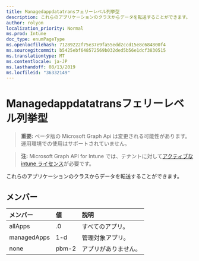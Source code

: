 ```yaml
---
title: Managedappdatatransフェリーレベル列挙型
description: これらのアプリケーションのクラスからデータを転送することができます。
author: rolyon
localization_priority: Normal
ms.prod: Intune
doc_type: enumPageType
ms.openlocfilehash: 71289222f75e37e9fa55edd2ccd15e8c684800f4
ms.sourcegitcommit: b5425ebf648572569b032ded5b56e1dcf3830515
ms.translationtype: MT
ms.contentlocale: ja-JP
ms.lasthandoff: 08/13/2019
ms.locfileid: "36332149"
---
```

# <a name="managedappdatatransferlevel-enum-type"></a>Managedappdatatransフェリーレベル列挙型

> **重要:** ベータ版の Microsoft Graph Api は変更される可能性があります。運用環境での使用はサポートされていません。

> **注:** Microsoft Graph API for Intune では、テナントに対して[アクティブな intune ライセンス](https://go.microsoft.com/fwlink/?linkid=839381)が必要です。

これらのアプリケーションのクラスからデータを転送することができます。

## <a name="members"></a>メンバー
|メンバー|値|説明|
|:---|:---|:---|
|allApps|.0|すべてのアプリ。|
|managedApps|1-d|管理対象アプリ。|
|none|pbm-2|アプリがありません。|



